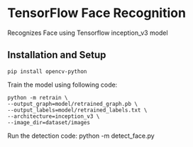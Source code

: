 # TensorFlow Face Recognition
Recognizes Face using Tensorflow inception_v3 model

## Installation and Setup
```pip install tensorflow
pip install opencv-python
```


Train the model using following code:
```
python -m retrain \
--output_graph=model/retrained_graph.pb \
--output_labels=model/retrained_labels.txt \
--architecture=inception_v3 \
--image_dir=dataset/images
```


Run the detection code:
python -m detect_face.py
